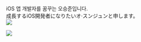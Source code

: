 iOS 앱 개발자를 꿈꾸는 오승준입니다.\
成長するiOS開発者になりたいオ·スンジュンと申します。\
<img src="https://img.shields.io/badge/Swift-F05138?style=flat-suqare&logo=Swift&logoColor=white"/>


<img align='left' src="http://mazassumnida.wtf/api/v2/generate_badge?boj=sj990927">
